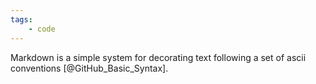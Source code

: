 ```yaml
---
tags:
    - code
---
```

Markdown is a simple system for decorating text following a set of ascii conventions [@GitHub_Basic_Syntax].

